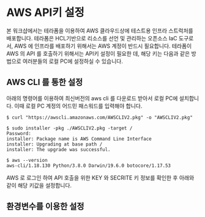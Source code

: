 # AWS API키 설정 #

본 워크샵에서는 테라폼을 이용하여 AWS 클라우드상에 테스트용 인프라 스트럭처를 배포합니다. 
테라폼은 HCL기반으로 리소스를 선언 및 관리하는 오픈소스 IaC 도구로서, AWS 에 인프라를 배포하기 위해서는 AWS 계정이 반드시 필요합니다.
테라폼이 AWS 의 API 를 호출하기 위해서는 API키 설정이 필요한 데, 해당 키는 다음과 같은 방법으로 여러분들의 로컬 PC에 설정하실 수 있습니다.

## AWS CLI 를 통한 설정 ##

아래의 명령어를 이용하여 최신버전의 aws cli 를 다운로드 받아서 로컬 PC에 설치합니다. 이때 로컬 PC 계정의 어드민 패스워드를 입력해야 합니다. 
```
$ curl "https://awscli.amazonaws.com/AWSCLIV2.pkg" -o "AWSCLIV2.pkg"

$ sudo installer -pkg ./AWSCLIV2.pkg -target /
Password:
installer: Package name is AWS Command Line Interface
installer: Upgrading at base path /
installer: The upgrade was successful.

$ aws --version
aws-cli/1.18.130 Python/3.8.0 Darwin/19.6.0 botocore/1.17.53
```

AWS 로 로그인 하여 API 호출을 위한 KEY 와 SECRITE 키 정보를 확인한 후 아래와 같이 해당 키값을 설정합니다. 



## 환경변수를 이용한 설정 ##

